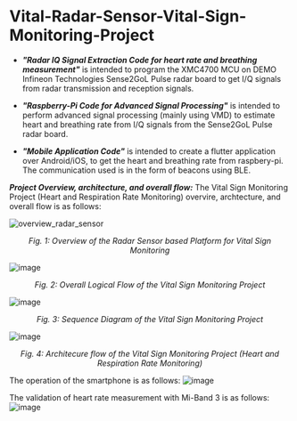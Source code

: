 # Vital-Radar-Sensor-Vital-Sign-Monitoring-Project

- ***"Radar IQ Signal Extraction Code for heart rate and breathing measurement"*** is intended to program the XMC4700 MCU on DEMO Infineon Technologies Sense2GoL Pulse radar board to get I/Q signals from radar transmission and reception signals.

- ***"Raspberry-Pi Code for Advanced Signal Processing"*** is intended to perform advanced signal processing (mainly using VMD) to estimate heart and breathing rate from I/Q signals from the Sense2GoL Pulse radar board.

- ***"Mobile Application Code"*** is intended to create a flutter application over Android/iOS, to get the heart and breathing rate from raspbery-pi. The communication used is in the form of beacons using BLE.

***Project Overview, architecture, and overall flow:***
The Vital Sign Monitoring Project (Heart and Respiration Rate Monitoring) overvire, archtecture, and overall flow is as follows:

![overview_radar_sensor](https://user-images.githubusercontent.com/60351044/208501403-255fe521-7c6f-473a-b36a-dcfab65e5b4d.png)
<p align="center">
  <em>Fig. 1: Overview of the Radar Sensor based Platform for Vital Sign Monitoring</em>  
</p>

![image](https://user-images.githubusercontent.com/47445756/189482335-ecb69b67-5282-402b-89de-fa624ecdc8cf.png)
<p align="center">
  <em>Fig. 2: Overall Logical Flow of the Vital Sign Monitoring Project</em>  
</p>

![image](https://user-images.githubusercontent.com/47445756/189482345-42dc5205-8873-4c0d-a802-9330b4ee4eac.png)
<p align="center">
  <em>Fig. 3: Sequence Diagram of the Vital Sign Monitoring Project</em>  
</p>

![image](https://user-images.githubusercontent.com/47445756/189482367-0ec0985c-0597-4574-ab69-bfaf3e52761b.png)
<p align="center">
  <em>Fig. 4: Architecure flow of the Vital Sign Monitoring Project (Heart and Respiration Rate Monitoring)</em>  
</p>

The operation of the smartphone is as follows:
![image](https://user-images.githubusercontent.com/47445756/189482452-7cd9d83d-85c6-4413-95ab-1fc5759e92a0.png)


The validation of heart rate measurement with Mi-Band 3 is as follows:
![image](https://user-images.githubusercontent.com/47445756/189482463-cd7ec2db-b2d8-4b48-b2dc-888c21128c6d.png)

